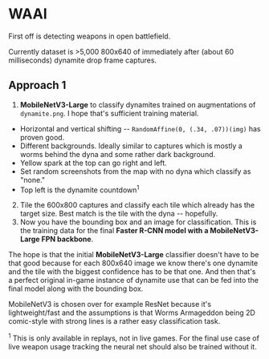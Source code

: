 # WAAI

First off is detecting weapons in open battlefield.

Currently dataset is >5,000 800x640 of immediately after (about 60 milliseconds) dynamite drop frame captures.

## Approach 1

1. **MobileNetV3-Large** to classify dynamites trained on augmentations of `dynamite.png`. I hope that's sufficient training material.
  - Horizontal and vertical shifting -- `RandomAffine(0, (.34, .07))(img)` has proven good.
  - Different backgrounds. Ideally similar to captures which is mostly a worms behind the dyna and some rather dark background.
  - Yellow spark at the top can go right and left.
  - Set random screenshots from the map with no dyna which classify as "none."
  - Top left is the dynamite countdown<sup>1</sup>
2. Tile the 600x800 captures and classify each tile which already has the target size. Best match is the tile with the dyna -- hopefully.
3. Now you have the bounding box and an image for classification. This is the training data for the final **Faster R-CNN model with a MobileNetV3-Large FPN backbone**.

The hope is that the initial **MobileNetV3-Large** classifier doesn't have to be that good because for each 800x640 image we know there's one dynamite and the tile with the biggest confidence has to be that one. And then that's a perfect original in-game instance of dynamite use that can be fed into the final model along with the bounding box.

MobileNetV3 is chosen over for example ResNet because it's lightweight/fast and the assumptions is that Worms Armageddon being 2D comic-style with strong lines is a rather easy classification task.

<sup>1</sup> This is only available in replays, not in live games. For the final use case of live weapon usage tracking the neural net should also be trained without it.

